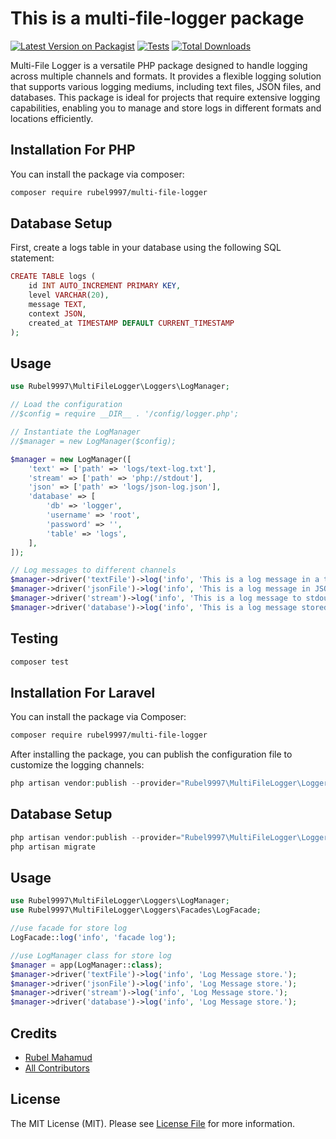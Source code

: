 # This is a multi-file-logger package

[![Latest Version on Packagist](https://img.shields.io/packagist/v/rubel9997/multi-file-logger.svg?style=flat-square)](https://packagist.org/packages/rubel9997/multi-file-logger)
[![Tests](https://img.shields.io/github/actions/workflow/status/rubel9997/multi-file-logger/run-tests.yml?branch=main&label=tests&style=flat-square)](https://github.com/rubel9997/multi-file-logger/actions/workflows/run-tests.yml)
[![Total Downloads](https://img.shields.io/packagist/dt/rubel9997/multi-file-logger.svg?style=flat-square)](https://packagist.org/packages/rubel9997/multi-file-logger)

Multi-File Logger is a versatile PHP package designed to handle logging across multiple channels and formats. It provides a flexible logging solution that supports various logging mediums, including text files, JSON files, and databases.
This package is ideal for projects that require extensive logging capabilities, enabling you to manage and store logs in different formats and locations efficiently.
## Installation For PHP 

You can install the package via composer:

```bash
composer require rubel9997/multi-file-logger
```

## Database Setup

First, create a logs table in your database using the following SQL statement:

```php
CREATE TABLE logs (
    id INT AUTO_INCREMENT PRIMARY KEY,
    level VARCHAR(20),
    message TEXT,
    context JSON,
    created_at TIMESTAMP DEFAULT CURRENT_TIMESTAMP
);
```

## Usage

```php
use Rubel9997\MultiFileLogger\Loggers\LogManager;

// Load the configuration
//$config = require __DIR__ . '/config/logger.php';

// Instantiate the LogManager
//$manager = new LogManager($config);

$manager = new LogManager([
    'text' => ['path' => 'logs/text-log.txt'],
    'stream' => ['path' => 'php://stdout'],
    'json' => ['path' => 'logs/json-log.json'],
    'database' => [
        'db' => 'logger',
        'username' => 'root',
        'password' => '',
        'table' => 'logs',
    ],
]);

// Log messages to different channels
$manager->driver('textFile')->log('info', 'This is a log message in a text file.');
$manager->driver('jsonFile')->log('info', 'This is a log message in JSON format.');
$manager->driver('stream')->log('info', 'This is a log message to stdout.');
$manager->driver('database')->log('info', 'This is a log message stored in the database.');
```

## Testing

```bash
composer test
```

## Installation For Laravel 

You can install the package via Composer:

```bash
composer require rubel9997/multi-file-logger
```

After installing the package, you can publish the configuration file to customize the logging channels:

```php
php artisan vendor:publish --provider="Rubel9997\MultiFileLogger\Loggers\LoggerServiceProvider" --tag="logger-config"

```

## Database Setup
```php
php artisan vendor:publish --provider="Rubel9997\MultiFileLogger\Loggers\LoggerServiceProvider" --tag="logger-migration"
php artisan migrate
```

## Usage

```php
use Rubel9997\MultiFileLogger\Loggers\LogManager;
use Rubel9997\MultiFileLogger\Loggers\Facades\LogFacade;

//use facade for store log
LogFacade::log('info', 'facade log');

//use LogManager class for store log
$manager = app(LogManager::class);
$manager->driver('textFile')->log('info', 'Log Message store.');
$manager->driver('jsonFile')->log('info', 'Log Message store.');
$manager->driver('stream')->log('info', 'Log Message store.');
$manager->driver('database')->log('info', 'Log Message store.');
```


## Credits

- [Rubel Mahamud](https://github.com/rubel9997)
- [All Contributors](../../contributors)

## License

The MIT License (MIT). Please see [License File](LICENSE.md) for more information.
